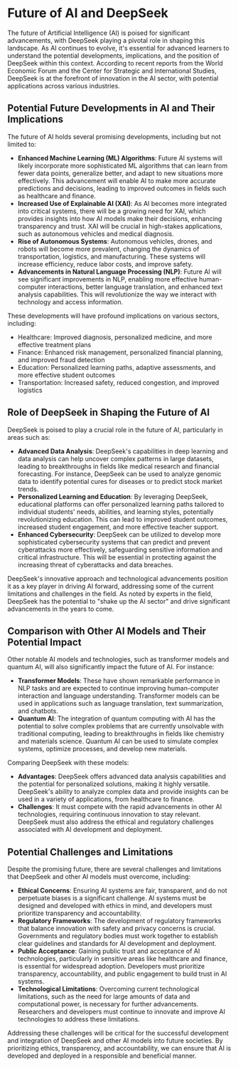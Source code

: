 # Future of AI and DeepSeek
The future of Artificial Intelligence (AI) is poised for significant advancements, with DeepSeek playing a pivotal role in shaping this landscape. As AI continues to evolve, it's essential for advanced learners to understand the potential developments, implications, and the position of DeepSeek within this context. According to recent reports from the World Economic Forum and the Center for Strategic and International Studies, DeepSeek is at the forefront of innovation in the AI sector, with potential applications across various industries.

## Potential Future Developments in AI and Their Implications
The future of AI holds several promising developments, including but not limited to:
- **Enhanced Machine Learning (ML) Algorithms**: Future AI systems will likely incorporate more sophisticated ML algorithms that can learn from fewer data points, generalize better, and adapt to new situations more effectively. This advancement will enable AI to make more accurate predictions and decisions, leading to improved outcomes in fields such as healthcare and finance.
- **Increased Use of Explainable AI (XAI)**: As AI becomes more integrated into critical systems, there will be a growing need for XAI, which provides insights into how AI models make their decisions, enhancing transparency and trust. XAI will be crucial in high-stakes applications, such as autonomous vehicles and medical diagnosis.
- **Rise of Autonomous Systems**: Autonomous vehicles, drones, and robots will become more prevalent, changing the dynamics of transportation, logistics, and manufacturing. These systems will increase efficiency, reduce labor costs, and improve safety.
- **Advancements in Natural Language Processing (NLP)**: Future AI will see significant improvements in NLP, enabling more effective human-computer interactions, better language translation, and enhanced text analysis capabilities. This will revolutionize the way we interact with technology and access information.

These developments will have profound implications on various sectors, including:
* Healthcare: Improved diagnosis, personalized medicine, and more effective treatment plans
* Finance: Enhanced risk management, personalized financial planning, and improved fraud detection
* Education: Personalized learning paths, adaptive assessments, and more effective student outcomes
* Transportation: Increased safety, reduced congestion, and improved logistics

## Role of DeepSeek in Shaping the Future of AI
DeepSeek is poised to play a crucial role in the future of AI, particularly in areas such as:
- **Advanced Data Analysis**: DeepSeek's capabilities in deep learning and data analysis can help uncover complex patterns in large datasets, leading to breakthroughs in fields like medical research and financial forecasting. For instance, DeepSeek can be used to analyze genomic data to identify potential cures for diseases or to predict stock market trends.
- **Personalized Learning and Education**: By leveraging DeepSeek, educational platforms can offer personalized learning paths tailored to individual students' needs, abilities, and learning styles, potentially revolutionizing education. This can lead to improved student outcomes, increased student engagement, and more effective teacher support.
- **Enhanced Cybersecurity**: DeepSeek can be utilized to develop more sophisticated cybersecurity systems that can predict and prevent cyberattacks more effectively, safeguarding sensitive information and critical infrastructure. This will be essential in protecting against the increasing threat of cyberattacks and data breaches.

DeepSeek's innovative approach and technological advancements position it as a key player in driving AI forward, addressing some of the current limitations and challenges in the field. As noted by experts in the field, DeepSeek has the potential to "shake up the AI sector" and drive significant advancements in the years to come.

## Comparison with Other AI Models and Their Potential Impact
Other notable AI models and technologies, such as transformer models and quantum AI, will also significantly impact the future of AI. For instance:
- **Transformer Models**: These have shown remarkable performance in NLP tasks and are expected to continue improving human-computer interaction and language understanding. Transformer models can be used in applications such as language translation, text summarization, and chatbots.
- **Quantum AI**: The integration of quantum computing with AI has the potential to solve complex problems that are currently unsolvable with traditional computing, leading to breakthroughs in fields like chemistry and materials science. Quantum AI can be used to simulate complex systems, optimize processes, and develop new materials.

Comparing DeepSeek with these models:
- **Advantages**: DeepSeek offers advanced data analysis capabilities and the potential for personalized solutions, making it highly versatile. DeepSeek's ability to analyze complex data and provide insights can be used in a variety of applications, from healthcare to finance.
- **Challenges**: It must compete with the rapid advancements in other AI technologies, requiring continuous innovation to stay relevant. DeepSeek must also address the ethical and regulatory challenges associated with AI development and deployment.

## Potential Challenges and Limitations
Despite the promising future, there are several challenges and limitations that DeepSeek and other AI models must overcome, including:
- **Ethical Concerns**: Ensuring AI systems are fair, transparent, and do not perpetuate biases is a significant challenge. AI systems must be designed and developed with ethics in mind, and developers must prioritize transparency and accountability.
- **Regulatory Frameworks**: The development of regulatory frameworks that balance innovation with safety and privacy concerns is crucial. Governments and regulatory bodies must work together to establish clear guidelines and standards for AI development and deployment.
- **Public Acceptance**: Gaining public trust and acceptance of AI technologies, particularly in sensitive areas like healthcare and finance, is essential for widespread adoption. Developers must prioritize transparency, accountability, and public engagement to build trust in AI systems.
- **Technological Limitations**: Overcoming current technological limitations, such as the need for large amounts of data and computational power, is necessary for further advancements. Researchers and developers must continue to innovate and improve AI technologies to address these limitations.

Addressing these challenges will be critical for the successful development and integration of DeepSeek and other AI models into future societies. By prioritizing ethics, transparency, and accountability, we can ensure that AI is developed and deployed in a responsible and beneficial manner.